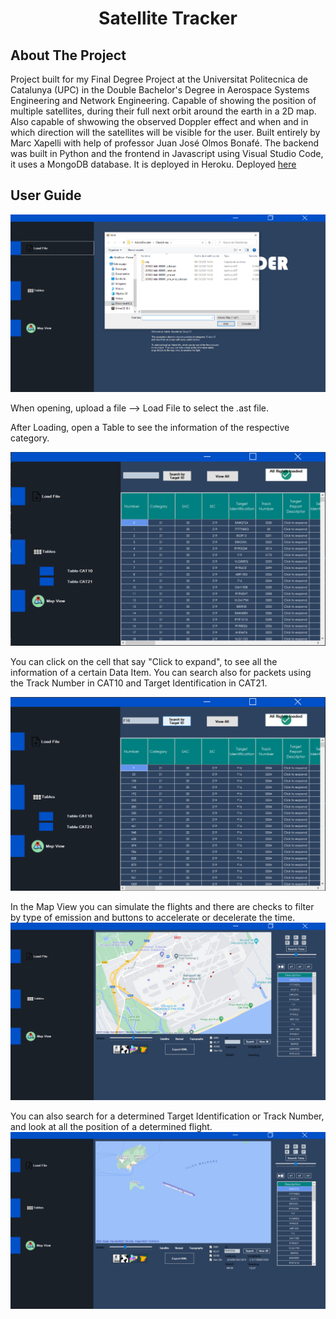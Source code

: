 
<h1 align="center">Satellite Tracker</h1>

## About The Project

Project built for my Final Degree Project at the Universitat Politecnica de Catalunya (UPC) in the Double Bachelor's Degree in Aerospace Systems Engineering and Network Engineering. Capable of showing the position of multiple satellites, during their full next orbit around the earth in a 2D map. Also capable of shwowing the observed Doppler effect and when and in which direction will the satellites will be visible for the user. Built entirely by Marc Xapelli with help of professor Juan José Olmos Bonafé. The backend was built in Python and the frontend in Javascript using Visual Studio Code, it uses a MongoDB database. It is deployed in Heroku. Deployed [here](https://satellite-tracker-eetac.herokuapp.com) 

## User Guide

![alt text](https://github.com/AsterixDecoder/AsterixDecoder/blob/main/AsterixDecoder/images/loadFile.PNG?raw=true)

When opening, upload a file --> Load File to select the .ast file.

After Loading, open a Table to see the information of the respective category.

![alt text](https://github.com/AsterixDecoder/AsterixDecoder/blob/main/AsterixDecoder/images/cat21.PNG?raw=true)

You can click on the cell that say "Click to expand", to see all the information of a certain Data Item. You can search also for packets using the Track Number in CAT10 and Target Identification in CAT21.

![alt text](https://github.com/AsterixDecoder/AsterixDecoder/blob/main/AsterixDecoder/images/search.PNG?raw=true)

In the Map View you can simulate the flights and there are checks to filter by type of emission and buttons to accelerate or decelerate the time. 
![alt text](https://github.com/AsterixDecoder/AsterixDecoder/blob/main/AsterixDecoder/images/map.PNG?raw=true)

You can also search for a determined Target Identification or Track Number, and look at all the position of a determined flight.
![alt text](https://github.com/AsterixDecoder/AsterixDecoder/blob/main/AsterixDecoder/images/viewOld.PNG?raw=true)